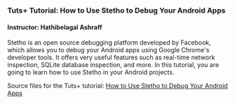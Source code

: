 ### Tuts+ Tutorial: How to Use Stetho to Debug Your Android Apps

#### Instructor: Hathibelagal Ashraff

Stetho is an open source debugging platform developed by Facebook, which allows you to debug your Android apps using Google Chrome's developer tools. It offers very useful features such as real-time network inspection, SQLite database inspection, and more. In this tutorial, you are going to learn how to use Stetho in your Android projects.

Source files for the Tuts+ tutorial: [How to Use Stetho to Debug Your Android Apps](http://code.tutsplus.com/tutorials/how-to-use-stetho-to-debug-your-android-apps--cms-24205)
